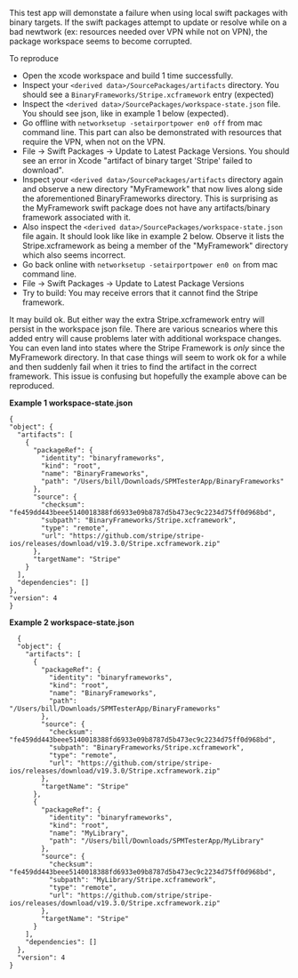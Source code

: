 This test app will demonstate a failure when using local swift packages with binary targets. If the swift packages attempt to update or resolve while on a bad newtwork (ex: resources needed over VPN while not on VPN), the package workspace seems to become corrupted.

To reproduce

- Open the xcode workspace and build 1 time successfully.
- Inspect your `<derived data>/SourcePackages/artifacts` directory. You should see a `BinaryFrameworks/Stripe.xcframework` entry (expected)
- Inspect the `<derived data>/SourcePackages/workspace-state.json` file. You should see json, like in example 1 below (expected).
- Go offline with `networksetup -setairportpower en0 off` from mac command line. This part can also be demonstrated with resources that require the VPN, when not on the VPN.
- File -> Swift Packages -> Update to Latest Package Versions. You should see an error in Xcode "artifact of binary target 'Stripe' failed to download".
- Inspect your `<derived data>/SourcePackages/artifacts` directory again and observe a new directory "MyFramework" that now lives along side the aforementioned BinaryFrameworks directory. This is surprising as the MyFramework swift package does not have any artifacts/binary framework associated with it.
- Also inspect the `<derived data>/SourcePackages/workspace-state.json` file again. It should look like like in example 2 below. Observe it lists the Stripe.xcframework as being a member of the "MyFramework" directory which also seems incorrect. 
- Go back online with `networksetup -setairportpower en0 on` from mac command line.
- File -> Swift Packages -> Update to Latest Package Versions
- Try to build: You may receive errors that it cannot find the Stripe framework. 

It may build ok. But either way the extra Stripe.xcframework entry will persist in the workspace json file. There are various scnearios where this added entry will cause problems later with additional workspace changes. You can even land into states where the Stripe Framework is _only_ since the MyFramework directory. In that case things will seem to work ok for a while and then suddenly fail when it tries to find the artifact in the correct framework. This issue is confusing but hopefully the example above can be reproduced.

**Example 1 workspace-state.json**
  
  ```
  {
  "object": {
    "artifacts": [
      {
        "packageRef": {
          "identity": "binaryframeworks",
          "kind": "root",
          "name": "BinaryFrameworks",
          "path": "/Users/bill/Downloads/SPMTesterApp/BinaryFrameworks"
        },
        "source": {
          "checksum": "fe459dd443beee5140018388fd6933e09b8787d5b473ec9c2234d75ff0d968bd",
          "subpath": "BinaryFrameworks/Stripe.xcframework",
          "type": "remote",
          "url": "https://github.com/stripe/stripe-ios/releases/download/v19.3.0/Stripe.xcframework.zip"
        },
        "targetName": "Stripe"
      }
    ],
    "dependencies": []
  },
  "version": 4
}
```

**Example 2 workspace-state.json**
```
  {
  "object": {
    "artifacts": [
      {
        "packageRef": {
          "identity": "binaryframeworks",
          "kind": "root",
          "name": "BinaryFrameworks",
          "path": "/Users/bill/Downloads/SPMTesterApp/BinaryFrameworks"
        },
        "source": {
          "checksum": "fe459dd443beee5140018388fd6933e09b8787d5b473ec9c2234d75ff0d968bd",
          "subpath": "BinaryFrameworks/Stripe.xcframework",
          "type": "remote",
          "url": "https://github.com/stripe/stripe-ios/releases/download/v19.3.0/Stripe.xcframework.zip"
        },
        "targetName": "Stripe"
      },
      {
        "packageRef": {
          "identity": "binaryframeworks",
          "kind": "root",
          "name": "MyLibrary",
          "path": "/Users/bill/Downloads/SPMTesterApp/MyLibrary"
        },
        "source": {
          "checksum": "fe459dd443beee5140018388fd6933e09b8787d5b473ec9c2234d75ff0d968bd",
          "subpath": "MyLibrary/Stripe.xcframework",
          "type": "remote",
          "url": "https://github.com/stripe/stripe-ios/releases/download/v19.3.0/Stripe.xcframework.zip"
        },
        "targetName": "Stripe"
      }
    ],
    "dependencies": []
  },
  "version": 4
}
```
